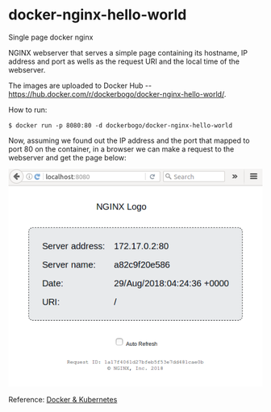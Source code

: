 # docker-nginx-hello-world
Single page docker nginx 

NGINX webserver that serves a simple page containing its hostname, IP address and port as wells as the request URI and the local time of the webserver.

The images are uploaded to Docker Hub -- https://hub.docker.com/r/dockerbogo/docker-nginx-hello-world/.

How to run:
```
$ docker run -p 8080:80 -d dockerbogo/docker-nginx-hello-world
```

Now, assuming we found out the IP address and the port that mapped to port 80 on the container, in a browser we can make a request to the webserver and get the page below: 

![hello_world](./hello_world.png)


Reference: [Docker & Kubernetes](http://bogotobogo.com/DevOps/Docker/Docker_Kubernetes.php)
